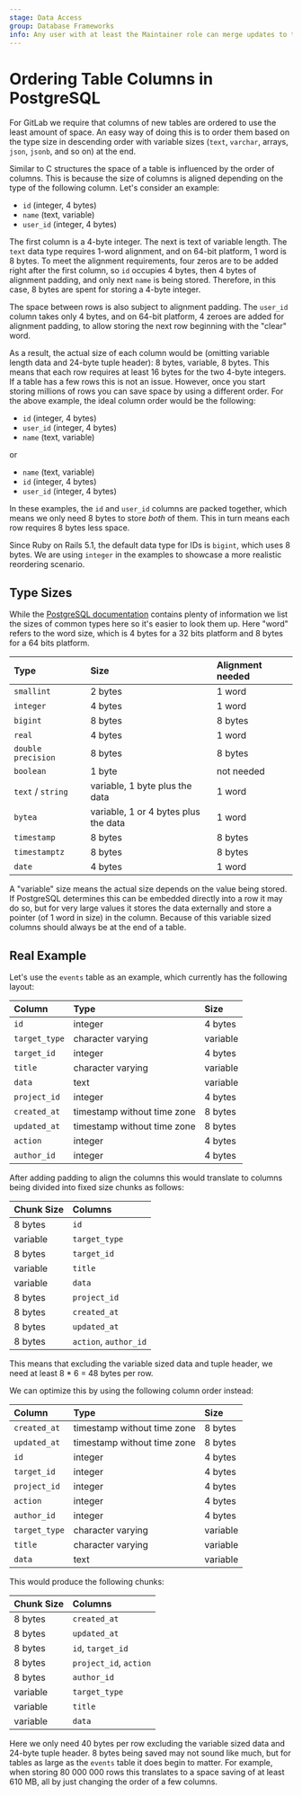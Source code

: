 ```yaml
---
stage: Data Access
group: Database Frameworks
info: Any user with at least the Maintainer role can merge updates to this content. For details, see https://docs.gitlab.com/ee/development/development_processes.html#development-guidelines-review.
---
```


# Ordering Table Columns in PostgreSQL

For GitLab we require that columns of new tables are ordered to use the
least amount of space. An easy way of doing this is to order them based on the
type size in descending order with variable sizes (`text`, `varchar`, arrays,
`json`, `jsonb`, and so on) at the end.

Similar to C structures the space of a table is influenced by the order of
columns. This is because the size of columns is aligned depending on the type of
the following column. Let's consider an example:

- `id` (integer, 4 bytes)
- `name` (text, variable)
- `user_id` (integer, 4 bytes)

The first column is a 4-byte integer. The next is text of variable length. The
`text` data type requires 1-word alignment, and on 64-bit platform, 1 word is 8
bytes. To meet the alignment requirements, four zeros are to be added right
after the first column, so `id` occupies 4 bytes, then 4 bytes of alignment
padding, and only next `name` is being stored. Therefore, in this case, 8 bytes
are spent for storing a 4-byte integer.

The space between rows is also subject to alignment padding. The `user_id`
column takes only 4 bytes, and on 64-bit platform, 4 zeroes are added for
alignment padding, to allow storing the next row beginning with the "clear" word.

As a result, the actual size of each column would be (omitting variable length
data and 24-byte tuple header): 8 bytes, variable, 8 bytes. This means that
each row requires at least 16 bytes for the two 4-byte integers. If a table
has a few rows this is not an issue. However, once you start storing millions of
rows you can save space by using a different order. For the above example, the
ideal column order would be the following:

- `id` (integer, 4 bytes)
- `user_id` (integer, 4 bytes)
- `name` (text, variable)

or

- `name` (text, variable)
- `id` (integer, 4 bytes)
- `user_id` (integer, 4 bytes)

In these examples, the `id` and `user_id` columns are packed together, which
means we only need 8 bytes to store _both_ of them. This in turn means each row
requires 8 bytes less space.

Since Ruby on Rails 5.1, the default data type for IDs is `bigint`, which uses 8 bytes.
We are using `integer` in the examples to showcase a more realistic reordering scenario.

## Type Sizes

While the [PostgreSQL documentation](https://www.postgresql.org/docs/current/datatype.html) contains plenty
of information we list the sizes of common types here so it's easier to
look them up. Here "word" refers to the word size, which is 4 bytes for a 32
bits platform and 8 bytes for a 64 bits platform.

| Type             | Size                                 | Alignment needed |
|:-----------------|:-------------------------------------|:-----------|
| `smallint`         | 2 bytes                              | 1 word     |
| `integer`          | 4 bytes                              | 1 word     |
| `bigint`           | 8 bytes                              | 8 bytes    |
| `real`             | 4 bytes                              | 1 word     |
| `double precision` | 8 bytes                              | 8 bytes    |
| `boolean`          | 1 byte                               | not needed |
| `text` / `string`  | variable, 1 byte plus the data       | 1 word     |
| `bytea`            | variable, 1 or 4 bytes plus the data | 1 word     |
| `timestamp`        | 8 bytes                              | 8 bytes    |
| `timestamptz`      | 8 bytes                              | 8 bytes    |
| `date`             | 4 bytes                              | 1 word     |

A "variable" size means the actual size depends on the value being stored. If
PostgreSQL determines this can be embedded directly into a row it may do so, but
for very large values it stores the data externally and store a pointer (of
1 word in size) in the column. Because of this variable sized columns should
always be at the end of a table.

## Real Example

Let's use the `events` table as an example, which currently has the following
layout:

| Column        | Type                        | Size     |
|:--------------|:----------------------------|:---------|
| `id`          | integer                     | 4 bytes  |
| `target_type` | character varying           | variable |
| `target_id`   | integer                     | 4 bytes  |
| `title`       | character varying           | variable |
| `data`        | text                        | variable |
| `project_id`  | integer                     | 4 bytes  |
| `created_at`  | timestamp without time zone | 8 bytes  |
| `updated_at`  | timestamp without time zone | 8 bytes  |
| `action`      | integer                     | 4 bytes  |
| `author_id`   | integer                     | 4 bytes  |

After adding padding to align the columns this would translate to columns being
divided into fixed size chunks as follows:

| Chunk Size | Columns               |
|:-----------|:----------------------|
| 8 bytes    | `id`                  |
| variable   | `target_type`         |
| 8 bytes    | `target_id`           |
| variable   | `title`               |
| variable   | `data`                |
| 8 bytes    | `project_id`          |
| 8 bytes    | `created_at`          |
| 8 bytes    | `updated_at`          |
| 8 bytes    | `action`, `author_id` |

This means that excluding the variable sized data and tuple header, we need at
least 8 * 6 = 48 bytes per row.

We can optimize this by using the following column order instead:

| Column        | Type                        | Size     |
|:--------------|:----------------------------|:---------|
| `created_at`  | timestamp without time zone | 8 bytes  |
| `updated_at`  | timestamp without time zone | 8 bytes  |
| `id`          | integer                     | 4 bytes  |
| `target_id`   | integer                     | 4 bytes  |
| `project_id`  | integer                     | 4 bytes  |
| `action`      | integer                     | 4 bytes  |
| `author_id`   | integer                     | 4 bytes  |
| `target_type` | character varying           | variable |
| `title`       | character varying           | variable |
| `data`        | text                        | variable |

This would produce the following chunks:

| Chunk Size | Columns                |
|:-----------|:-----------------------|
| 8 bytes    | `created_at`           |
| 8 bytes    | `updated_at`           |
| 8 bytes    | `id`, `target_id`      |
| 8 bytes    | `project_id`, `action` |
| 8 bytes    | `author_id`            |
| variable   | `target_type`          |
| variable   | `title`                |
| variable   | `data`                 |

Here we only need 40 bytes per row excluding the variable sized data and 24-byte
tuple header. 8 bytes being saved may not sound like much, but for tables as
large as the `events` table it does begin to matter. For example, when storing
80 000 000 rows this translates to a space saving of at least 610 MB, all by
just changing the order of a few columns.
